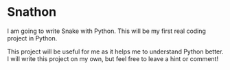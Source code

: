 # Snathon
I am going to write Snake with Python. This will be my first real coding project in Python.

This project will be useful for me as it helps me to understand Python better. I will write this project on my own, but feel free to leave a hint or comment!
